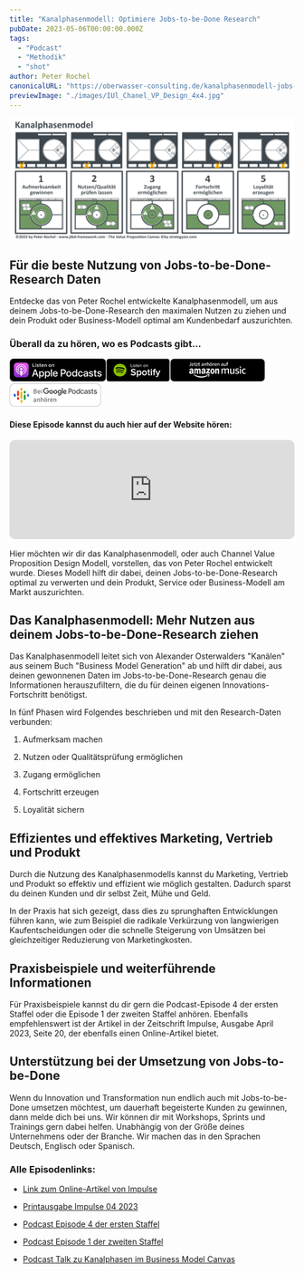 ```yaml
---
title: "Kanalphasenmodell: Optimiere Jobs-to-be-Done Research"
pubDate: 2023-05-06T00:00:00.000Z
tags:
  - "Podcast"
  - "Methodik"
  - "shot"
author: Peter Rochel
canonicalURL: "https://oberwasser-consulting.de/kanalphasenmodell-jobs-to-be-done"
previewImage: "./images/IUl_Chanel_VP_Design_4x4.jpg"
---
```


![Illustration des 5-stufigen Kanalphasenmodells zur optimalen Nutzung von Jobs-to-be-Done Research](./images/Kanalphasenmodel_Chanel_VP_Design.jpg)

## Für die beste Nutzung von Jobs-to-be-Done-Research Daten

Entdecke das von Peter Rochel entwickelte Kanalphasenmodell, um aus deinem Jobs-to-be-Done-Research den maximalen Nutzen zu ziehen und dein Produkt oder Business-Modell optimal am Kundenbedarf auszurichten.

### Überall da zu hören, wo es Podcasts gibt...

[![](images/listen-on-apple-podcast.png)](https://podcasts.apple.com/us/podcast/shot-das-jtbd-kanalphasenmodel/id1354901024?i=1000612006504&itsct=podcast_box&itscg=30200&ls=1)[![](images/listen-on-spotify.png)](https://open.spotify.com/episode/2kqv3JnIXrShlaA1nkJNt6?si=d5KfbOKvSGG-hRfucsDFSQ)[![](images/ListenOn_AmazonMusic_button_Black_RGB_5X_DE-300x73.png)](https://music.amazon.de/podcasts/4838bd28-7b97-4912-80cb-de39a6c75654/episodes/e140a213-8284-475f-8c86-d34f388b69ac/innovate-upgrade-shot-das-jtbd-kanalphasenmodel)[![jobs to be done podcast](images/DE_Google_Podcasts_Badge_8x-300x76.png)](https://podcasts.google.com/feed/aHR0cHM6Ly96dW04cnkucG9kY2FzdGVyLmRlL29iZXJ3YXNzZXIucnNz/episode/cG9kLWM5YTBmY2I1MTU2YjM4NzM5MTQ2NDBlM2Rh?sa=X&ved=0CAUQkfYCahcKEwjoqovy-eL-AhUAAAAAHQAAAAAQCg)

#### Diese Episode kannst du auch hier auf der Website hören:

<iframe id="embedPlayer" src="https://embed.podcasts.apple.com/us/podcast/shot-das-jtbd-kanalphasenmodel/id1354901024?i=1000612006504&amp;itsct=podcast_box_player&amp;itscg=30200&amp;ls=1&amp;theme=auto" height="175px" frameborder="0" sandbox="allow-forms allow-popups allow-same-origin allow-scripts allow-top-navigation-by-user-activation" allow="autoplay *; encrypted-media *; clipboard-write" style="width: 100%; max-width: 660px; overflow: hidden; border-radius: 10px; transform: translateZ(0px); animation: 2s 6 loading-indicator; background-color: rgb(228, 228, 228);"></iframe>

Hier möchten wir dir das Kanalphasenmodell, oder auch Channel Value Proposition Design Modell, vorstellen, das von Peter Rochel entwickelt wurde. Dieses Modell hilft dir dabei, deinen Jobs-to-be-Done-Research optimal zu verwerten und dein Produkt, Service oder Business-Modell am Markt auszurichten.

## **Das Kanalphasenmodell: Mehr Nutzen aus deinem Jobs-to-be-Done-Research ziehen**

Das Kanalphasenmodell leitet sich von Alexander Osterwalders "Kanälen" aus seinem Buch "Business Model Generation" ab und hilft dir dabei, aus deinen gewonnenen Daten im Jobs-to-be-Done-Research genau die Informationen herauszufiltern, die du für deinen eigenen Innovations-Fortschritt benötigst.

In fünf Phasen wird Folgendes beschrieben und mit den Research-Daten verbunden:

1. Aufmerksam machen

3. Nutzen oder Qualitätsprüfung ermöglichen

5. Zugang ermöglichen

7. Fortschritt erzeugen

9. Loyalität sichern

## **Effizientes und effektives Marketing, Vertrieb und Produkt**

Durch die Nutzung des Kanalphasenmodells kannst du Marketing, Vertrieb und Produkt so effektiv und effizient wie möglich gestalten. Dadurch sparst du deinen Kunden und dir selbst Zeit, Mühe und Geld. 

In der Praxis hat sich gezeigt, dass dies zu sprunghaften Entwicklungen führen kann, wie zum Beispiel die radikale Verkürzung von langwierigen Kaufentscheidungen oder die schnelle Steigerung von Umsätzen bei gleichzeitiger Reduzierung von Marketingkosten.

## **Praxisbeispiele und weiterführende Informationen**

Für Praxisbeispiele kannst du dir gern die Podcast-Episode 4 der ersten Staffel oder die Episode 1 der zweiten Staffel anhören. Ebenfalls empfehlenswert ist der Artikel in der Zeitschrift Impulse, Ausgabe April 2023, Seite 20, der ebenfalls einen Online-Artikel bietet.

## **Unterstützung bei der Umsetzung von Jobs-to-be-Done**

Wenn du Innovation und Transformation nun endlich auch mit Jobs-to-be-Done umsetzen möchtest, um dauerhaft begeisterte Kunden zu gewinnen, dann melde dich bei uns. Wir können dir mit Workshops, Sprints und Trainings gern dabei helfen. Unabhängig von der Größe deines Unternehmens oder der Branche. Wir machen das in den Sprachen Deutsch, Englisch oder Spanisch.

### Alle Episodenlinks:

- [Link zum Online-Artikel von Impulse](https://www.impulse.de/organisation/jobs-to-be-done/7612209.html)

- [Printausgabe Impulse 04 2023](https://bc-v2.pressmatrix.com/de/profiles/a837ebde1e43/editions/6fe0ce5d4f4d29670fb8)

- [Podcast Episode 4 der ersten Staffel](https://oberwasser-consulting.de/podcast004/)

- [Podcast Episode 1 der zweiten Staffel](https://oberwasser-consulting.de/marketing_mit_jobs_to_be_done/)

- [Podcast Talk zu Kanalphasen im Business Model Canvas](https://oberwasser-consulting.de/kanalphasenmodell/)
